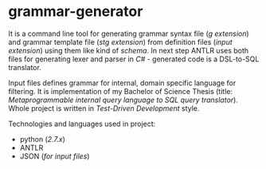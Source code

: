 # grammar-generator #

It is a command line tool for generating grammar syntax file (*g extension*) and grammar template file (*stg extension*) from definition files (*input extension*) using them like kind of *schema*. In next step ANTLR uses both files for generating lexer and parser in *C#* - generated code is a DSL-to-SQL translator. 

Input files defines grammar for internal, domain specific language for filtering. It is implementation of my Bachelor of Science Thesis (title: *Metaprogrammable internal query language to SQL query translator*). Whole project is written in *Test-Driven Development* style.

Technologies and languages used in project:

- python (*2.7.x*)
- ANTLR
- JSON (*for input files*)
